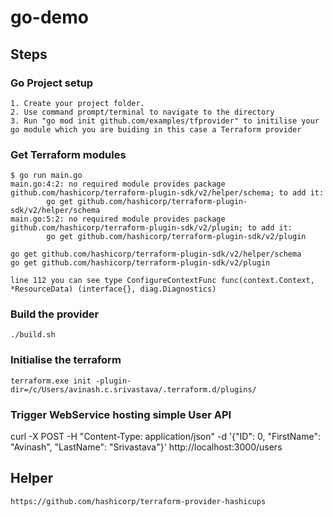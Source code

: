 # go-demo

## Steps

### Go Project setup

    1. Create your project folder.
    2. Use command prompt/terminal to navigate to the directory
    3. Run "go mod init github.com/examples/tfprovider" to initilise your go module which you are buiding in this case a Terraform provider

### Get Terraform modules

    $ go run main.go
    main.go:4:2: no required module provides package github.com/hashicorp/terraform-plugin-sdk/v2/helper/schema; to add it:
            go get github.com/hashicorp/terraform-plugin-sdk/v2/helper/schema
    main.go:5:2: no required module provides package github.com/hashicorp/terraform-plugin-sdk/v2/plugin; to add it:
            go get github.com/hashicorp/terraform-plugin-sdk/v2/plugin

    go get github.com/hashicorp/terraform-plugin-sdk/v2/helper/schema
    go get github.com/hashicorp/terraform-plugin-sdk/v2/plugin

    line 112 you can see type ConfigureContextFunc func(context.Context, *ResourceData) (interface{}, diag.Diagnostics)

### Build the provider
    ./build.sh

### Initialise the terraform
    terraform.exe init -plugin-dir=/c/Users/avinash.c.srivastava/.terraform.d/plugins/


### Trigger WebService hosting simple User API

curl -X POST -H "Content-Type: application/json" -d '{"ID": 0, "FirstName": "Avinash", "LastName": "Srivastava"}' http://localhost:3000/users



## Helper
    https://github.com/hashicorp/terraform-provider-hashicups